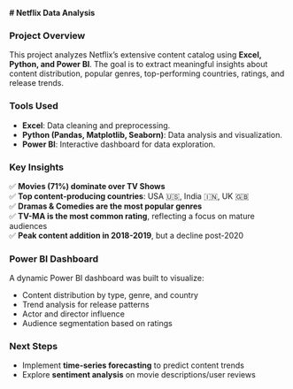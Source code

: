 **# Netflix Data Analysis**
### **Project Overview**

This project analyzes Netflix’s extensive content catalog using **Excel, Python, and Power BI**. The goal is to extract meaningful insights about content distribution, popular genres, top-performing countries, ratings, and release trends.

### **Tools Used**

- **Excel**: Data cleaning and preprocessing.
- **Python (Pandas, Matplotlib, Seaborn)**: Data analysis and visualization.
- **Power BI**: Interactive dashboard for data exploration.

### **Key Insights**

✅ **Movies (71%) dominate over TV Shows**  
✅ **Top content-producing countries**: USA 🇺🇸, India 🇮🇳, UK 🇬🇧  
✅ **Dramas & Comedies are the most popular genres**  
✅ **TV-MA is the most common rating**, reflecting a focus on mature audiences  
✅ **Peak content addition in 2018-2019**, but a decline post-2020  

### **Power BI Dashboard**

A dynamic Power BI dashboard was built to visualize:

- Content distribution by type, genre, and country
- Trend analysis for release patterns
- Actor and director influence
- Audience segmentation based on ratings

### **Next Steps**

- Implement **time-series forecasting** to predict content trends
- Explore **sentiment analysis** on movie descriptions/user reviews







